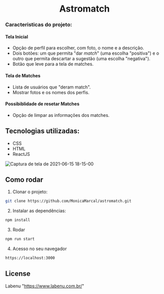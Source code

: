 
<h1 align="center">
  <center>Astromatch</center>
</h1>

### Caracteristicas do projeto: 

#### Tela Inicial
 - Opção de perfil para escolher, com foto, o nome e a descrição.
 - Dois botões: um que permita "dar *match*" (uma escolha "positiva") e o outro que permita descartar a sugestão (uma escolha "negativa").
 - Botão que leve para a tela de matches.

#### Tela de Matches
- Lista de usuários que "deram match".
- Mostrar fotos e os nomes dos perfis. 

#### Possibiblidade de resetar Matches
- Opção de limpar as informações dos matches.

## Tecnologias utilizadas:
- CSS 
- HTML 
- ReactJS


![Captura de tela de 2021-06-15 18-15-00](https://user-images.githubusercontent.com/63027699/122691902-805bc000-d208-11eb-98a4-a7acf4a99663.png)


## Como rodar
1. Clonar o projeto: 
```bash
git clone https://github.com/MonicaMarcal/astromatch.git 
```
2. Instalar as dependências: 
```bash
npm install
```
3. Rodar
```bash
npm run start
```
4. Acesso no seu navegador
```bash
https://localhost:3000
```

## License 
Labenu "https://www.labenu.com.br/"
